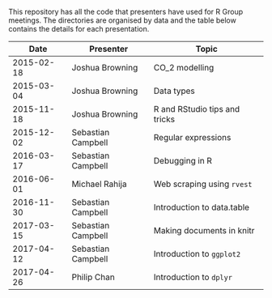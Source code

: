 This repository has all the code that presenters have used for R Group meetings. The directories are organised by data and the table below contains the details for each presentation.

Date       | Presenter          | Topic
-----------|--------------------|------------------------------
2015-02-18 | Joshua Browning    | CO_2 modelling
2015-03-04 | Joshua Browning    | Data types
2015-11-18 | Joshua Browning    | R and RStudio tips and tricks
2015-12-02 | Sebastian Campbell | Regular expressions
2016-03-17 | Sebastian Campbell | Debugging in R
2016-06-01 | Michael Rahija     | Web scraping using `rvest`
2016-11-30 | Sebastian Campbell | Introduction to data.table
2017-03-15 | Sebastian Campbell | Making documents in knitr
2017-04-12 | Sebastian Campbell | Introduction to `ggplot2`
2017-04-26 | Philip Chan        | Introduction to `dplyr`
